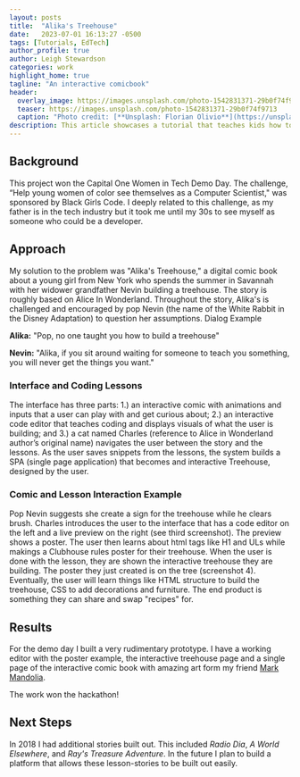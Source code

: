```yaml
---
layout: posts
title:  "Alika's Treehouse"
date:   2023-07-01 16:13:27 -0500
tags: [Tutorials, EdTech]
author_profile: true
author: Leigh Stewardson
categories: work
highlight_home: true
tagline: "An interactive comicbook"
header:
  overlay_image: https://images.unsplash.com/photo-1542831371-29b0f74f9713
  teaser: https://images.unsplash.com/photo-1542831371-29b0f74f9713
  caption: "Photo credit: [**Unsplash: Florian Olivio**](https://unsplash.com/@florianolv)"
description: This article showcases a tutorial that teaches kids how to code.
---
```


## Background
This project won the Capital One Women in Tech Demo Day. The challenge, “Help young women of color see themselves as a Computer Scientist," was sponsored by Black Girls Code. I deeply related to this challenge, as my father is in the tech industry but it took me until my 30s to see myself as someone who could be a developer.

## Approach
My solution to the problem was "Alika's Treehouse," a digital comic book about a young girl from New York who spends the summer in Savannah with her widower grandfather Nevin building a treehouse. The story is roughly based on Alice In Wonderland. Throughout the story, Alika's is challenged and encouraged by pop Nevin (the name of the White Rabbit in the Disney Adaptation) to question her assumptions.
Dialog Example

**Alika:** "Pop, no one taught you how to build a treehouse"

**Nevin:** "Alika, if you sit around waiting for someone to teach you something, you will never get the things you want."


### Interface and Coding Lessons
The interface has three parts: 1.) an interactive comic with animations and inputs that a user can play with and get curious about; 2.) an interactive code editor that teaches coding and displays visuals of what the user is building; and 3.) a cat named Charles (reference to Alice in Wonderland author’s original name) navigates the user between the story and the lessons.
As the user saves snippets from the lessons, the system builds a SPA (single page application) that becomes and interactive Treehouse, designed by the user.

### Comic and Lesson Interaction Example
Pop Nevin suggests she create a sign for the treehouse while he clears brush. Charles introduces the user to the interface that has a code editor on the left and a live preview on the right (see third screenshot). The preview shows a poster. The user then learns about html tags like H1 and ULs while makings a Clubhouse rules poster for their treehouse. When the user is done with the lesson, they are shown the interactive treehouse they are building. The poster they just created is on the tree (screenshot 4). Eventually, the user will learn things like HTML structure to build the treehouse, CSS to add decorations and furniture. The end product is something they can share and swap "recipes" for.

## Results
For the demo day I built a very rudimentary prototype. I have a working editor with the poster example, the interactive treehouse page and a single page of the interactive comic book with amazing art form my friend [Mark Mandolia](https://www.linkedin.com/in/mark-mandolia-43866119/).

The work won the hackathon!

## Next Steps
In 2018 I had additional stories built out. This included *Radio Dia*, *A World Elsewhere*, and *Ray's Treasure Adventure*. In the future I plan to build a platform that allows these lesson-stories to be built out easily.


<div id="nanogallery2"></div>
<script>
  $("#nanogallery2").nanogallery2({
  // ### gallery settings ###
  thumbnailHeight:  150,
  thumbnailWidth:   150,
  itemsBaseURL:     '/assets/images/',

  // ### gallery content ###
  items: [
      { src: 'alika1.png', srct: 'alika1.png' },
      { src: 'alika2.png', srct: 'alika2.png' },

  ]
});
</script>